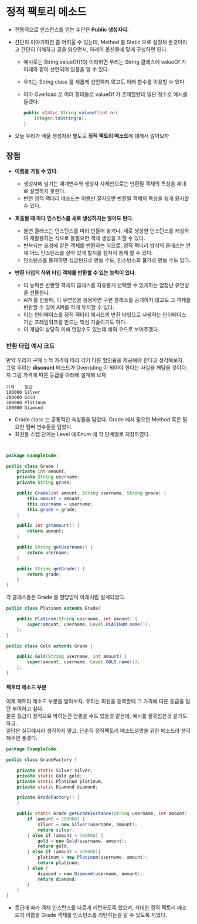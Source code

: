 # 정적 팩토리 메소드

- 전통적으로 인스턴스를 얻는 수단은 **Public 생성자다.**
- 간단히 이야기하면 좀 어려울 수 있는데, Method 를 Static 으로 설정해 둔것이라고 간단히 이해하고 글을 읽으면서, 아래의 옵션들에 맞게 구성하면 된다.

  - 예시로는 String.valueOf(10) 이라하면 우리는 String 클래스에 valueOf 가 아래와 같이 선언되어 있음을 알 수 있다.
  - 우리는 String class 를 새롭게 선언하지 않고도 아래 함수를 이용할 수 있다.
  - 아마 Overload 로 여러 형태들로 valueOf 가 존재할텐데 일단 정수로 예시를 들겠다.

    ```java
    public static String valueof(int n){
        Integer.toString(n);
    }
    ```

- 오늘 우리가 배울 생성자와 별도로 **정적 팩토리 메소드**에 대해서 알아보자

## 장점

- **이름을 가질 수 있다.**

  - 생성자에 넘기는 매개변수와 생성자 자체만으로는 반환될 객체의 특성을 제대로 설명하지 못한다.
  - 반면 정적 팩터리 메소드는 이름만 잘지으면 반환될 객체의 특성을 쉽게 묘사할 수 있다.

- **호출될 때 마다 인스턴스를 새로 생성하지는 않아도 된다.**

  - 불변 클래스는 인스턴스를 미리 만들어 놓거나, 새로 생성한 인스턴스를 캐싱하여 재활용하는 식으로 불필요한 객체 생성을 피할 수 있다.
  - 반복되는 요청에 같은 객체를 반환하는 식으로, 정적 팩터리 방식의 클래스는 언제 어느 인스턴스를 살아 있게 할지를 철저히 통제 할 수 있다.
  - 인스턴스를 통제하면 싱글턴으로 만들 수도, 인스턴스화 불가로 만들 수도 있다.

- **반환 타입의 하위 타입 객체를 반환할 수 있는 능력이 있다.**

  - 이 능력은 반환할 객체의 클래스를 자유롭게 선택할 수 있게하는 엄청난 유연성을 선물한다.
  - API 를 만들때, 이 유연성을 응용하면 구현 클래스를 공개하지 않고도 그 객체를 반환할 수 있어 API를 작게 유지할 수 있다.
  - 이는 인터페이스를 정적 팩터리 메서드의 반환 타입으로 사용하는 인터페이스 기반 프레임워크를 만드는 핵심 기술이기도 하다.
  - 이 개념이 상당히 이해 안갈수도 있는데 예외 코드로 보여주겠다.

### 반환 타입 예시 코드

만약 우리가 구매 누적 가격에 따라 각기 다른 할인율을 제공해야 한다고 생각해보자. <br>
그럼 우리는 **discount** 메소드가 Overriding 이 되어야 한다는 사실을 깨달을 것이다. <br>
자 그럼 가격에 따른 등급을 아래에 설계해 보자 <br>

```
가격    등급
100000 Silver
200000 Gold
300000 Platinum
400000 Diamond
```

- Grade.class 는 공통적인 속성들을 담았다. Grade 에서 필요한 Method 혹은 필요한 멤버 변수들을 담았다.
- 회원들 스텝 단계는 Level 에 Enum 에 각 단계별로 저장하였다.

```java


package ExampleCode;

public class Grade {
    private int amount;
    private String username;
    private String grade;

    public Grade(int amount, String username, String grade) {
        this.amount = amount;
        this.username = username;
        this.grade = grade;
    }

    public int getAmount() {
        return amount;
    }

    public String getUsername() {
        return username;
    }

    public String getGrade() {
        return grade;
    }
}
```

각 클래스들은 Grade 를 할당받아 아래처럼 설계되었다.

```java
public class Platinum extends Grade{

    public Platinum(String username, int amount) {
        super(amount, username, Level.PLATINUM.name());
    };
}
```

```java
public class Gold extends Grade {

    public Gold(String username, int amount) {
        super(amount, username, Level.GOLD.name());
    };
}
```

#### 팩토리 메소드 부분

이제 팩토리 메소드 부분을 알아보자. 우리는 회원을 등록할때 그 가격에 따른 등급을 일단 부여하고 싶다. <br>
물론 등급이 정적으로 박히는건 안좋을 수도 있을것 같은데, 예시를 잘못잡은것 같기도하고.. <br>
일단은 실무예시라 생각하지 말고, 단순히 정적팩토리 메소드설명을 위한 메소드라 생각해주면 좋겠다. <br>

```java
package ExampleCode;

public class GradeFactory {

    private static Silver silver;
    private static Gold gold;
    private static Platinum platinum;
    private static Diamond diamond;

    private GradeFactory() {
    }

    public static Grade getGradeInstance(String username, int amount) {
        if (amount < 200000) {
            silver = new Silver(username, amount);
            return silver;
        } else if (amount < 300000) {
            gold = new Gold(username, amount);
            return gold;
        } else if (amount < 400000){
            platinum = new Platinum(username, amount);
            return platinum;
        } else {
            diamond = new Diamond(username, amount);
            return diamond;
        }
    }
}
```

- 등급에 따라 객체 인스턴스를 다르게 리턴하도록 했으며, 최대한 정적 팩토리 메소드의 이름을 Grade 객체를 인스턴스를 리턴하는걸 알 수 있도록 지었다.